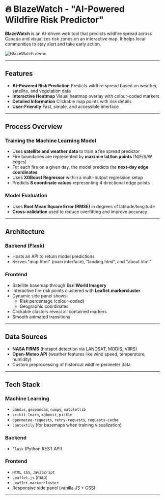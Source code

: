 # 🔥 BlazeWatch - "AI-Powered Wildfire Risk Predictor"

**BlazeWatch** is an AI-driven web tool that predicts wildfire spread across Canada and visualizes risk zones on an interactive map. It helps local communities to stay alert and take early action.

![BlazeWatch demo](wildfire.gif)

---

## Features
- **AI-Powered Risk Prediction**
Predicts wildfire spread based on weather, satellite, and vegetation data
- **Interactive Heatmap**
Visual heatmap overlay with colour-coded markers
- **Detailed Information**
Clickable map points with risk details
- **User-Friendly**
Fast, simple, and accessible interface

---

## Process Overview

### Training the Machine Learning Model
- Uses **satellite and weather data** to train a fire spread predictor
- Fire boundaries are represented by **max/min lat/lon points** (N/E/S/W edges)
- For each fire on a given day, the model predicts the **next-day edge coordinates**
- Uses **XGBoost Regressor** within a multi-output regression setup
- Predicts **8 coordinate values** representing 4 directional edge points

### Model Evaluation
- Uses **Root Mean Square Error (RMSE)** in degrees of latitude/longitude
- **Cross-validation** used to reduce overfitting and improve accuracy

---
## Architecture

### Backend (Flask)
- Hosts an API to return model predictions
- Serves "map.html" (main interface), "landing.html", and "about.html"

### Frontend
- Satellite basemap through **Esri World Imagery**
- Interactive fire risk points clustered with **Leaflet.markercluster**
- Dynamic side panel shows:
    - Risk percentage (colour-coded)
    - Geographic coordinates
- Clickable clusters reveal all contained markers
- Smooth animated transitions

---

## Data Sources
- **NASA FIRMS** (hotspot detection via LANDSAT, MODIS, VIIRS)
- **Open-Meteo API** (weather features like wind speed, temperature, humidity)
- Custom preprocessing of historical wildfire perimeter data

---

## Tech Stack

### Machine Learning
- `pandas`, `geopandas`, `numpy`, `matplotlib`  
- `scikit-learn`, `xgboost`, `pickle`  
- `openmeteo-requests`, `retry-requests`, `requests-cache`  
- `contextily` (for basemaps when training visualization)

### Backend
- `Flask` (Python REST API)

### Frontend
- `HTML`, `CSS`, `JavaScript`
- `Leaflet.js` (map)
- `Leaflet.markercluster`
- Responsive side panel (vanilla JS + CSS)

---
